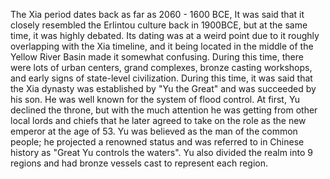 The Xia period dates back as far as 2060 - 1600 BCE, It was said that it closely resembled the Erlintou culture back in 1900BCE, but at the same time, it was highly debated. Its dating was at a weird point due to it roughly overlapping with the Xia timeline, and it being located in the middle of the Yellow River Basin made it somewhat confusing. During this time, there were lots of urban centers, grand complexes, bronze casting workshops, and early signs of state-level civilization. During this time, it was said that the Xia dynasty was established by "Yu the Great" and was succeeded by his son. He was well known for the system of flood control. At first, Yu declined the throne, but with the much attention he was getting from other local lords and chiefs that he later agreed to take on the role as the new emperor at the age of 53. Yu was believed as the man of the common people; he projected a renowned status and was referred to in Chinese history as "Great Yu controls the waters". Yu also divided the realm into 9 regions and had bronze vessels cast to represent each region.